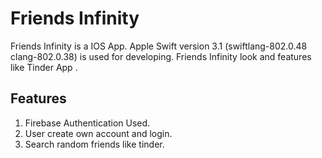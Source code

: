 #  Friends Infinity

  Friends Infinity is a IOS App. Apple Swift version 3.1 (swiftlang-802.0.48 clang-802.0.38) is used for developing. 
  Friends Infinity look and features like Tinder App .
  
  ## Features
  1. Firebase Authentication Used.
  2. User create own account and login.
  3. Search random friends like tinder.

